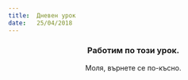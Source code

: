 ```yaml
---
title:  Дневен урок
date:   25/04/2018
---
```


### <center>Работим по този урок.</center>
<center>Моля, върнете се по-късно.</center>